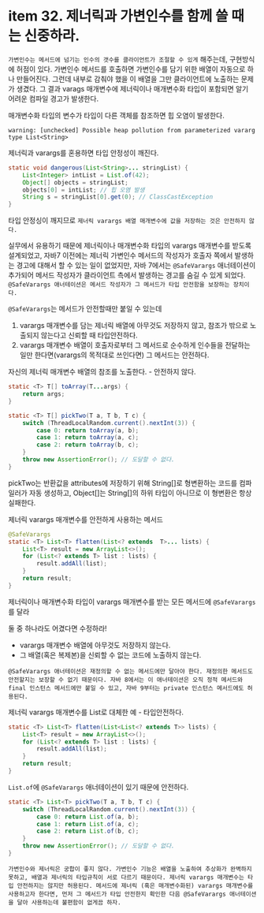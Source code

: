 # item 32. 제너릭과 가변인수를 함께 쓸 때는 신중하라. 

`가변인수는 메서드에 넘기는 인수의 갯수를 클라이언트가 조절할 수 있게` 해주는데, 구현방식에 허점이 있다. 가변인수 메서드를 호출하면 가변인수를 담기 위한 배열이 자동으로 하나 만들어진다. 그런데 내부로 감춰야 했을 이 배열을 그만 클라이언트에 노출하는 문제가 생겼다. 그 결과 varags 매개변수에 제너릭이나 매개변수화 타입이 포함되면 알기 어려운 컴파일 경고가 발생한다. 


매개변수화 타입의 변수가 타입이 다른 객체를 참조하면 힙 오염이 발생한다.
```
warning: [unchecked] Possible heap pollution from parameterized vararg type List<String>
```

제너릭과 varargs를 혼용하면 타입 안정성이 깨진다. 
```java
static void dangerous(List<String>... stringList) {
    List<Integer> intList = List.of(42);
    Object[] objects = stringList;
    objects[0] = intList; // 힙 오염 발생
    String s = stringList[0].get(0); // ClassCastException
}
```
타입 안정싱이 깨지므로 `제너릭 varargs 배열 매개변수에 값을 저장하는 것은 안전하지 않다.`

실무에서 유용하기 때문에 제너릭이나 매개변수화 타입의 varargs 매개변수를 받도록 설계되었고, 자바7 이전에는 제너릭 가변인수 메서드의 작성자가 호출자 쪽에서 발생하는 경고에 대해서 할 수 있는 일이 없었지만, 자바 7에서는 `@SafeVarargs` 애너테이션이 추가되어 메서드 작성자가 클라이언트 측에서 발생하는 경고를 숨길 수 있게 되었다. 
`@SafeVarargs 애너테이션은 메서드 작성자가 그 메서드가 타입 안전함을 보장하는 장치이다.`

`@SafeVarargs`는 메서드가 안전할때만 붙일 수 있는데 
1. varargs 매개변수를 담는 제너릭 배열에 아무것도 저장하지 않고, 참조가 밖으로 노출되지 않는다고 신뢰할 때 타입안전하다. 
2. varargs 매개변수 배열이 호출자로부터 그 메서드로 순수하게 인수들을 전달하는 일만 한다면(varargs의 목적대로 쓰인다면) 그 메서드는 안전하다. 

자신의 제너릭 매개변수 배열의 참조를 노출한다. - 안전하지 않다.
```java
static <T> T[] toArray(T...args) {
    return args;
}
```

```java
static <T> T[] pickTwo(T a, T b, T c) {
    switch (ThreadLocalRandom.current().nextInt(3)) {
        case 0: return toArray(a, b);
        case 1: return toArray(a, c);
        case 2: return toArray(b, c);
    }
    throw new AssertionError(); // 도달할 수 없다.
}
```
pickTwo는 반환값을 attributes에 저장하기 위해 String[]로 형변환하는 코드를 컴파일러가 자동 생성하고, Object[]는 String[]의 하위 타입이 아니므로 이 형변환은 항상 실패한다. 

제너릭 varargs 매개변수를 안전하게 사용하는 메서드
```java
@SafeVarargs
static <T> List<T> flatten(List<? extends  T>... lists) {
    List<T> result = new ArrayList<>();
    for (List<? extends T> list : lists) {
        result.addAll(list);
    }
    return result;
}
```

제너릭이나 매개변수화 타입이 varargs 매개변수를 받는 모든 메서드에 `@SafeVarargs`를 달라

둘 중 하나라도 어겼다면 수정하라!
- varargs 매개변수 배열에 아무것도 저장하지 않는다. 
- 그 배열(혹은 복제본)을 신뢰할 수 없는 코드에 노출하지 않는다.

```
@SafeVarargs 애너테이션은 재정의할 수 없는 메서드에만 달아야 한다. 재정의한 메서드도 안전할지는 보장할 수 없기 때문이다. 자바 8에서는 이 애너테이션은 오직 정적 메서드와 final 인스턴스 메서드에만 붙일 수 있고, 자바 9부터는 private 인스턴스 메서드에도 허용된다.
```

제너릭 varargs 매개변수를 List로 대체한 예 - 타입안전하다.
```java
static <T> List<T> flatten(List<List<? extends T>> lists) {
    List<T> result = new ArrayList<>();
    for (List<? extends T> list : lists) {
        result.addAll(list);
    }
    return result;
}
```
`List.of`에 `@SafeVarargs` 애너테이션이 있기 때문에 안전하다.

```java
static <T> List<T> pickTwo(T a, T b, T c) {
    switch (ThreadLocalRandom.current().nextInt(3)) {
        case 0: return List.of(a, b);
        case 1: return List.of(a, c);
        case 2: return List.of(b, c);
    }
    throw new AssertionError(); // 도달할 수 없다.
}
```

```
가변인수와 제너릭은 궁합이 좋지 않다. 가변인수 기능은 배열을 노출하여 추상화가 완벽하지 못하고, 배열과 제너릭의 타입규칙이 서로 다르기 때문이다. 제너릭 varargs 매개변수는 타입 안전하지는 않지만 허용된다. 메서드에 제너릭 (혹은 매개변수화된) varargs 매개변수를 사용하고자 한다면, 먼저 그 메서드가 타입 안전한지 확인한 다음 @SafeVarargs 애너테이션을 달아 사용하는데 불편함이 없게끔 하자.
```